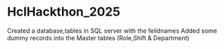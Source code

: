# HclHackthon_2025
Created a database,tables in SQL server with the feildnames
Added some dummy records into the Master tables (Role,Shift & Department)
